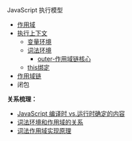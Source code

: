 
JavaScript 执行模型
+ [作用域](00-前端/00-核心/JavaScript/核心概念/执行模型/作用域.md) <!-- 静态规则 -->
+ [执行上下文](00-前端/00-核心/JavaScript/核心概念/执行模型/执行上下文.md)
	+ [变量环境](00-前端/00-核心/JavaScript/核心概念/执行模型/变量环境.md)
	+ [词法环境](00-前端/00-核心/JavaScript/核心概念/执行模型/词法环境.md)
		+ [outer-作用域链核心](00-前端/00-核心/JavaScript/核心概念/执行模型/词法环境-outer.md)
	+ [this绑定](00-前端/00-核心/JavaScript/核心概念/执行模型/this绑定.md) 
+ [作用域链](00-前端/00-核心/JavaScript/核心概念/执行模型/作用域链.md)  <!-- 动态查找机制 -->
+ 闭包    <!-- 函数 + 词法环境引用 -->


**关系梳理：**
+ [JavaScript 编译时 vs.运行时确定的内容](00-前端/00-核心/JavaScript/核心概念/00-收集箱/碎片（临时内容）/JavaScript%20编译时%20vs.运行时确定的内容.md)
+ [词法环境和作用域的关系](00-前端/00-核心/JavaScript/核心概念/00-收集箱/碎片（临时内容）/词法环境和作用域的关系.md)
+ [词法作用域实现原理](00-前端/00-核心/JavaScript/核心概念/00-收集箱/碎片（临时内容）/词法作用域实现原理.md)
